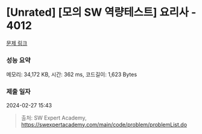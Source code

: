 # [Unrated] [모의 SW 역량테스트] 요리사 - 4012 

[문제 링크](https://swexpertacademy.com/main/code/problem/problemDetail.do?contestProbId=AWIeUtVakTMDFAVH) 

### 성능 요약

메모리: 34,172 KB, 시간: 362 ms, 코드길이: 1,623 Bytes

### 제출 일자

2024-02-27 15:43



> 출처: SW Expert Academy, https://swexpertacademy.com/main/code/problem/problemList.do